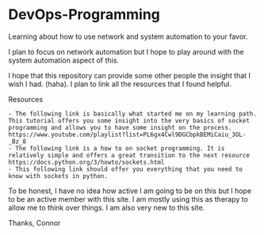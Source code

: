 # DevOps-Programming

Learning about how to use network and system automation to your favor.

I plan to focus on network automation but I hope to play around with the system automation aspect of this.

I hope that this repository can provide some other people the insight that I wish I had. (haha). I plan to link all the resources that I found helpful.

Resources

    - The following link is basically what started me on my learning path. This tutorial offers you some insight into the very basics of socket programming and allows you to have some insight on the process. https://www.youtube.com/playlist?list=PL6gx4Cwl9DGCbpkBEMiCaiu_3OL-_Bz_8
    - The following link is a how to on socket programming. It is relatively simple and offers a great transition to the next resource https://docs.python.org/3/howto/sockets.html
    - This following link should offer you everything that you need to know with sockets in python.
    
To be honest, I have no idea how active I am going to be on this but I hope to be an active member with this site. I am mostly using this as therapy to allow me to think over things. I am also very new to this site.

Thanks, 
Connor
